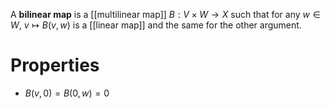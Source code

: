 A **bilinear map** is a [[multilinear map]] $B: V \times W \to X$ such that for any $w \in W$, $v \mapsto B(v, w)$ is a [[linear map]] and the same for the other argument.

# Properties

* $B(v, 0) = B(0, w) = 0$